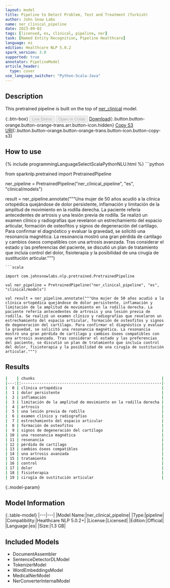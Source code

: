 ```yaml
---
layout: model
title: Pipeline to Detect Problem, Test and Treatment (Turkish)
author: John Snow Labs
name: ner_clinical_pipeline
date: 2023-09-02
tags: [licensed, es, clinical, pipeline, ner]
task: [Named Entity Recognition, Pipeline Healthcare]
language: es
edition: Healthcare NLP 5.0.2
spark_version: 3.0
supported: true
annotator: PipelineModel
article_header:
  type: cover
use_language_switcher: "Python-Scala-Java"
---
```


## Description

This pretrained pipeline is built on the top of [ner_clinical](https://nlp.johnsnowlabs.com/2023/08/29/ner_clinical_tr.html) model.

{:.btn-box}
<button class="button button-orange" disabled>Live Demo</button>
<button class="button button-orange" disabled>Open in Colab</button>
[Download](https://s3.amazonaws.com/auxdata.johnsnowlabs.com/clinical/models/ner_clinical_pipeline_es_5.0.2_3.0_1693690782153.zip){:.button.button-orange.button-orange-trans.arr.button-icon.hidden}
[Copy S3 URI](s3://auxdata.johnsnowlabs.com/clinical/models/ner_clinical_pipeline_es_5.0.2_3.0_1693690782153.zip){:.button.button-orange.button-orange-trans.button-icon.button-copy-s3}

## How to use



<div class="tabs-box" markdown="1">
{% include programmingLanguageSelectScalaPythonNLU.html %}
```python

from sparknlp.pretrained import PretrainedPipeline

ner_pipeline = PretrainedPipeline("ner_clinical_pipeline", "es", "clinical/models")

result = ner_pipeline.annotate("""Una mujer de 50 años acudió a la clínica ortopédica quejándose de dolor persistente, inflamación y limitación de la amplitud de movimiento en la rodilla derecha. La paciente refería antecedentes de artrosis y una lesión previa de rodilla. Se realizó un examen clínico y radiografías que revelaron un estrechamiento del espacio articular, formación de osteofitos y signos de degeneración del cartílago. Para confirmar el diagnóstico y evaluar la gravedad, se solicitó una resonancia magnética. La resonancia mostró una gran pérdida de cartílago y cambios óseos compatibles con una artrosis avanzada. Tras considerar el estado y las preferencias del paciente, se discutió un plan de tratamiento que incluía control del dolor, fisioterapia y la posibilidad de una cirugía de sustitución articular.""")

```
```scala

import com.johnsnowlabs.nlp.pretrained.PretrainedPipeline

val ner_pipeline = PretrainedPipeline("ner_clinical_pipeline", "es", "clinical/models")

val result = ner_pipeline.annotate("""Una mujer de 50 años acudió a la clínica ortopédica quejándose de dolor persistente, inflamación y limitación de la amplitud de movimiento en la rodilla derecha. La paciente refería antecedentes de artrosis y una lesión previa de rodilla. Se realizó un examen clínico y radiografías que revelaron un estrechamiento del espacio articular, formación de osteofitos y signos de degeneración del cartílago. Para confirmar el diagnóstico y evaluar la gravedad, se solicitó una resonancia magnética. La resonancia mostró una gran pérdida de cartílago y cambios óseos compatibles con una artrosis avanzada. Tras considerar el estado y las preferencias del paciente, se discutió un plan de tratamiento que incluía control del dolor, fisioterapia y la posibilidad de una cirugía de sustitución articular.""")

```
</div>

## Results

```bash
|    | chunks                                                        |   begin |   end | entities   |
|---:|:--------------------------------------------------------------|--------:|------:|:-----------|
|  0 | clínica ortopédica                                            |      33 |    50 | TREATMENT  |
|  1 | dolor persistente                                             |      66 |    82 | PROBLEM    |
|  2 | inflamación                                                   |      85 |    95 | PROBLEM    |
|  3 | limitación de la amplitud de movimiento en la rodilla derecha |      99 |   159 | PROBLEM    |
|  4 | artrosis                                                      |     198 |   205 | PROBLEM    |
|  5 | una lesión previa de rodilla                                  |     209 |   236 | PROBLEM    |
|  6 | examen clínico y radiografías                                 |     253 |   281 | TEST       |
|  7 | estrechamiento del espacio articular                          |     300 |   335 | PROBLEM    |
|  8 | formación de osteofitos                                       |     338 |   360 | PROBLEM    |
|  9 | signos de degeneración del cartílago                          |     364 |   399 | PROBLEM    |
| 10 | una resonancia magnética                                      |     467 |   490 | TEST       |
| 11 | resonancia                                                    |     496 |   505 | TEST       |
| 12 | pérdida de cartílago                                          |     523 |   542 | PROBLEM    |
| 13 | cambios óseos compatibles                                     |     546 |   570 | PROBLEM    |
| 14 | una artrosis avanzada                                         |     576 |   596 | PROBLEM    |
| 15 | tratamiento                                                   |     681 |   691 | TREATMENT  |
| 16 | control                                                       |     705 |   711 | TREATMENT  |
| 17 | dolor                                                         |     717 |   721 | PROBLEM    |
| 18 | fisioterapia                                                  |     724 |   735 | TREATMENT  |
| 19 | cirugía de sustitución articular                              |     761 |   792 | TREATMENT  |
```

{:.model-param}
## Model Information

{:.table-model}
|---|---|
|Model Name:|ner_clinical_pipeline|
|Type:|pipeline|
|Compatibility:|Healthcare NLP 5.0.2+|
|License:|Licensed|
|Edition:|Official|
|Language:|es|
|Size:|1.3 GB|

## Included Models

- DocumentAssembler
- SentenceDetectorDLModel
- TokenizerModel
- WordEmbeddingsModel
- MedicalNerModel
- NerConverterInternalModel